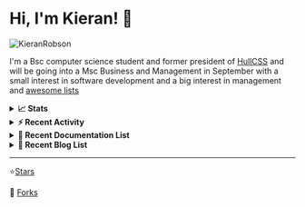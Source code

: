 
# Hi, I'm Kieran! 👋  

<p>
    <img src="https://komarev.com/ghpvc/?username=KieranRobson" alt="KieranRobson"/>       
</p>

I'm a Bsc computer science student and former president of [HullCSS](https://hullcss.org) and will be going into a Msc Business and Management in September with a small interest in software development and a big interest in management and [awesome lists](https://github.com/sindresorhus/awesome)

<!-- Stats -->
<details>
<summary><b>📈 Stats</b></summary>

![Metrics](assets/metrics.plugin.activity.svg) 

</details>


<!-- Recenet Activity -->
<details>
<summary><b>⚡ Recent Activity</b></summary>

<!--START_SECTION:activity-->
1. 💪 Opened PR [#125](https://github.com/techno-tim/littlelink-server/pull/125) in [techno-tim/littlelink-server](https://github.com/techno-tim/littlelink-server)
2. 💪 Opened PR [#4](https://github.com/FreesideHull/hullblogs.com/pull/4) in [FreesideHull/hullblogs.com](https://github.com/FreesideHull/hullblogs.com)
3. 💪 Opened PR [#1006](https://github.com/veggiemonk/awesome-docker/pull/1006) in [veggiemonk/awesome-docker](https://github.com/veggiemonk/awesome-docker)
4. 💪 Opened PR [#20](https://github.com/johnjago/awesome-ad-free/pull/20) in [johnjago/awesome-ad-free](https://github.com/johnjago/awesome-ad-free)
5. 💪 Opened PR [#338](https://github.com/meisnate12/Plex-Meta-Manager-Configs/pull/338) in [meisnate12/Plex-Meta-Manager-Configs](https://github.com/meisnate12/Plex-Meta-Manager-Configs)
6. 🎉 Merged PR [#2](https://github.com/KieranRobson/KieranRobson/pull/2) in [KieranRobson/KieranRobson](https://github.com/KieranRobson/KieranRobson)
7. 🎉 Merged PR [#1](https://github.com/KieranRobson/KieranRobson/pull/1) in [KieranRobson/KieranRobson](https://github.com/KieranRobson/KieranRobson)
8. 🗣 Commented on [#3055](https://github.com/awesome-selfhosted/awesome-selfhosted/issues/3055) in [awesome-selfhosted/awesome-selfhosted](https://github.com/awesome-selfhosted/awesome-selfhosted)
9. 🗣 Commented on [#3049](https://github.com/awesome-selfhosted/awesome-selfhosted/issues/3049) in [awesome-selfhosted/awesome-selfhosted](https://github.com/awesome-selfhosted/awesome-selfhosted)
10. 💪 Opened PR [#28](https://github.com/j0hnm4r5/awesome-creative-technology/pull/28) in [j0hnm4r5/awesome-creative-technology](https://github.com/j0hnm4r5/awesome-creative-technology)
<!--END_SECTION:activity-->

More Activity [Here](pages/RECENT-ACTIVITY.md)
</details>



<!-- Recent Documentation List -->
<details>
  <summary><b>📰 Recent Documentation List</b></summary>
    <p>
        
<!-- BLOG-POST-LIST:START -->
- [How to install Uptime Kuma](https://docs.kieranrobson.com//posts/how-to-setup-uptime-kuma/)
- [How to install NGINX proxy manager and Cloudlfare](https://docs.kieranrobson.com//posts/how-to-setup-nginx-proxy-manager-and-cloudflare-copy/)
- [How to install Docker and Docker Compose](https://docs.kieranrobson.com//posts/how-to-install-docker/)
- [How to install Portainer](https://docs.kieranrobson.com//posts/how-to-install-portainer/)
<!-- BLOG-POST-LIST:END -->

</p>
</details>

<!-- Recent Documentation List -->
<details>
  <summary><b>📰 Recent Blog List</b></summary>
    <p>
        
<!-- BLOG-POST-LIST:START -->
<!-- BLOG-POST-LIST:END -->

</p>
</details>


-----
⭐[Stars](pages/STARRED-REPOS.md)

🍴 [Forks](https://github.com/forks-by-kieran)